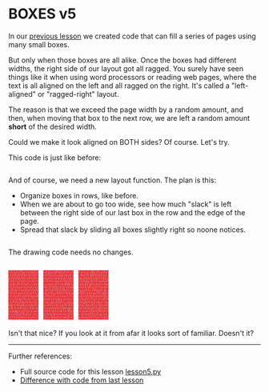 # BOXES v5

In our [previous lesson](lesson4.run.html) we created code that can fill a series of pages using many small boxes.

But only when those boxes are all alike. Once the boxes had different widths, the right side of our layout got all ragged. You surely have seen things like it when using word processors or reading web pages, where the text is all aligned on the left and all ragged on the right. It's called a "left-aligned" or "ragged-right" layout. 

The reason is that we exceed the page width by a random amount, and then,
when moving that box to the next row, we are left a random amount **short** of the desired width.

Could we make it look aligned on BOTH sides? Of course. Let's try.

This code is just like before:

```python-include:code/lesson5.py:1:20
```

And of course, we need a new layout function. The plan is this:

* Organize boxes in rows, like before.
* When we are about to go too wide, see how much "slack" is left
  between the right side of our last box in the row and the edge of
  the page.
* Spread that slack by sliding all boxes slightly right so noone notices.

```python-include:code/lesson5.py:22:72
```

The drawing code needs no changes.

```python-include:code/lesson5.py:75
```

![lesson5.svg](lesson5.svg)

Isn't that nice? If you look at it from afar it looks sort of familiar.
Doesn't it?

----------

Further references:

* Full source code for this lesson [lesson5.py](lesson5.py.run.html)
* [Difference with code from last lesson](diffs/lesson4_lesson5.html)
